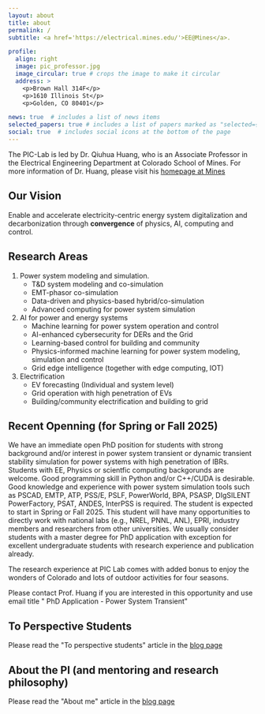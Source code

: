 ```yaml
---
layout: about
title: about
permalink: /
subtitle: <a href='https://electrical.mines.edu/'>EE@Mines</a>.

profile:
  align: right
  image: pic_professor.jpg
  image_circular: true # crops the image to make it circular
  address: >
    <p>Brown Hall 314F</p>
    <p>1610 Illinois St</p>
    <p>Golden, CO 80401</p>

news: true  # includes a list of news items
selected_papers: true # includes a list of papers marked as "selected={true}"
social: true  # includes social icons at the bottom of the page
---
```


The PIC-Lab is led by Dr. Qiuhua Huang, who is an Associate Professor in the Electrical Engineering Department at Colorado School of Mines. For more information of Dr. Huang, please visit his [homepage at Mines](https://electrical.mines.edu/project/huang-qiuhua/)

## Our Vision
Enable and accelerate electricity-centric energy system digitalization and decarbonization through **convergence** of physics, AI, computing and control.

## Research Areas

1. Power system modeling and simulation.
   * T&D system modeling and co-simulation
   * EMT-phasor co-simulation
   * Data-driven and physics-based hybrid/co-simulation
   * Advanced computing for power system simulation
2. AI for power and energy systems
   * Machine learning for power system operation and control
   * AI-enhanced cybersecurity for DERs and the Grid
   * Learning-based control for building and community
   * Physics-informed machine learning for power system modeling, simulation and control
   * Grid edge intelligence (together with edge computing, IOT)
3. Electrification
   * EV forecasting (Individual and system level)
   * Grid operation with high penetration of EVs
   * Building/community electrification and building to grid

## Recent Openning (for Spring or Fall 2025)
We have an immediate open PhD position for students with strong background and/or interest in power system transient or dynamic transient stability simulation for power systems with high penetration of IBRs. Students with EE, Physics or scientfic computing backgorunds are  welcome. Good programming skill in  Python and/or C++/CUDA is desirable. Good knowledge and experience with power system simulation tools such as PSCAD, EMTP, ATP, PSS/E, PSLF, PowerWorld, BPA, PSASP, DIgSILENT PowerFactory, PSAT, ANDES, InterPSS is required.  The student is expected to start in Spring or Fall 2025. This student will have many opportunities to directly work with national labs (e.g., NREL, PNNL, ANL), EPRI, industry members and researchers from other universities. We usually consider students with a master degree for PhD application with exception for excellent undergraduate students with research experience and publication already. 

The research experience at PIC Lab comes with added bonus to enjoy the wonders of Colorado and lots of outdoor activities for four seasons. 

Please contact Prof. Huang if you are interested in this opportunity and use email title " PhD Application - Power System Transient"

## To Perspective Students
Please read the "To perspective students" article in the [blog page](https://pic-lab.github.io/blog/)

## About the PI (and mentoring and research philosophy)
Please read the "About me" article in the [blog page](https://pic-lab.github.io/blog/)
